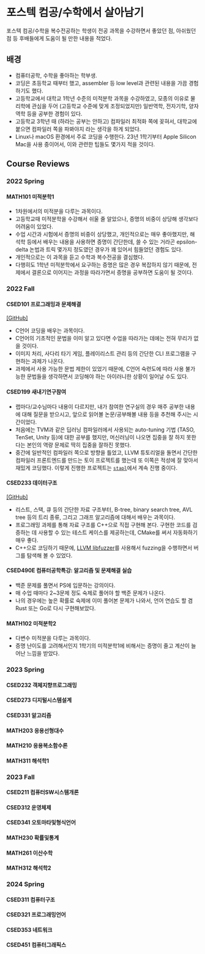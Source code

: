 # 포스텍 컴공/수학에서 살아남기

포스텍 컴공/수학을 복수전공하는 학생이 전공 과목을 수강하면서 좋았던 점, 아쉬웠던 점 등 후배들에게 도움이 될 만한 내용을 적었다.

## 배경

- 컴퓨터공학, 수학을 좋아하는 학부생.
- 코딩은 초등학교 때부터 했고, assembler 등 low level과 관련된 내용을 가끔 경험하기도 했다.
- 고등학교에서 대학교 1학년 수준의 미적분학 과목을 수강하였고, 모종의 이유로 물리학에 관심을 두어 (고등학교 수준에 맞게 조정되었지만) 일반역학, 전자기학, 양자역학 등을 공부한 경험이 있다.
- 고등학교 3학년 때 (하라는 공부는 안하고) 컴파일러 최적화 쪽에 꽂혀서, 대학교에 붙으면 컴파일러 쪽을 파봐야지 라는 생각을 하게 되었다.
- Linux나 macOS 환경에서 주로 코딩을 수행한다. 23년 1학기부터 Apple Silicon Mac을 사용 중이어서, 이와 관련한 팁들도 몇가지 적을 것이다.

## Course Reviews

### 2022 Spring

#### MATH101 미적분학1

- 1차원에서의 미적분을 다루는 과목이다.
- 고등학교때 미적분학을 수강해서 쉬울 줄 알았으나, 증명의 비중이 상당해 생각보다 어려움이 있었다.
- 수업 시간과 시험에서 증명의 비중이 상당했고, 개인적으로는 매우 좋아했지만, 해석학 등에서 배우는 내용을 사용하면 증명이 간단한데, 쓸 수 있는 거라곤 epsilon-delta 논법과 트릭 몇가지 정도였던 경우가 꽤 있어서 힘들었던 경험도 있다.
- 개인적으로는 이 과목을 듣고 수학과 복수전공을 결심했다.
- 다행히도 1학년 미적분학에서 요구하는 증명은 많은 경우 복잡하지 않기 때문에, 전제에서 결론으로 이어지는 과정을 따라가면서 증명을 공부하면 도움이 될 것이다.

### 2022 Fall

#### CSED101 프로그래밍과 문제해결

[[GitHub]](https://github.com/sohnryang/csed101)

- C언어 코딩을 배우는 과목이다.
- C언어의 기초적인 문법을 이미 알고 있다면 수업을 따라가는 데에는 전혀 무리가 없을 것이다.
- 이미지 처리, 사다리 타기 게임, 플레이리스트 관리 등의 간단한 CLI 프로그램을 구현하는 과제가 나온다.
- 과제에서 사용 가능한 문법 제한이 있었기 때문에, C언어 숙련도에 따라 사용 불가능한 문법들을 생각하면서 코딩해야 하는 아이러니한 상황이 일어날 수도 있다.

#### CSED199 새내기연구참여

- 랩마다/교수님마다 내용이 다르지만, 내가 참여한 연구실의 경우 매주 공부한 내용에 대해 질문을 받으시고, 앞으로 읽어볼 논문/공부해볼 내용 등을 추천해 주시는 시간이었다.
- 처음에는 TVM과 같은 딥러닝 컴파일러에서 사용되는 auto-tuning 기법 (TASO, TenSet, Unity 등)에 대한 공부를 했지만, 머신러닝이 나오면 집중을 잘 하지 못한다는 본인의 역량 문제로 딱히 집중을 잘하진 못했다.
- 중간에 일반적인 컴파일러 쪽으로 방향을 틀었고, LLVM 튜토리얼을 돌면서 간단한 컴파일러 프론트엔드를 만드는 토이 프로젝트를 했는데 또 이쪽은 적성에 잘 맞아서 재밌게 코딩했다. 이렇게 진행한 프로젝트는 [`stapl`](https://github.com/sohnryang/stapl)에서 계속 진행 중이다.

#### CSED233 데이터구조

[[GitHub]](https://github.com/sohnryang/csed233)

- 리스트, 스택, 큐 등의 간단한 자료 구조부터, B-tree, binary search tree, AVL tree 등의 트리 종류, 그리고 그래프 알고리즘에 대해서 배우는 과목이다.
- 프로그래밍 과제를 통해 자료 구조를 C++으로 직접 구현해 본다. 구현한 코드를 검증하는 데 사용할 수 있는 테스트 케이스를 제공하는데, CMake를 써서 자동화하기 매우 좋다.
- C++으로 코딩하기 때문에, [LLVM libfuzzer](https://www.llvm.org/docs/LibFuzzer.html)를 사용해서 fuzzing을 수행하면서 버그를 탐색해 볼 수 있었다.

#### CSED490E 컴퓨터공학특강: 알고리즘 및 문제해결 실습

- 백준 문제를 풀면서 PS에 입문하는 강의이다.
- 매 수업 때마다 2~3문제 정도 숙제로 풀어야 할 백준 문제가 나온다.
- 나의 경우에는 높은 확률로 숙제에 이미 풀어본 문제가 나와서, 언어 연습도 할 겸 Rust 또는 Go로 다시 구현해보았다.

#### MATH102 미적분학2

- 다변수 미적분을 다루는 과목이다.
- 증명 난이도를 고려해서인지 1학기의 미적분학1에 비해서는 증명이 줄고 계산이 늘어난 느낌을 받았다.

### 2023 Spring

#### CSED232 객체지향프로그래밍

#### CSED273 디지털시스템설계

#### CSED331 알고리즘

#### MATH203 응용선형대수

#### MATH210 응용복소함수론

#### MATH311 해석학1

### 2023 Fall

#### CSED211 컴퓨터SW시스템개론

#### CSED312 운영체제

#### CSED341 오토마타및형식언어

#### MATH230 확률및통계

#### MATH261 이산수학

#### MATH312 해석학2

### 2024 Spring

#### CSED311 컴퓨터구조

#### CSED321 프로그래밍언어

#### CSED353 네트워크

#### CSED451 컴퓨터그래픽스
